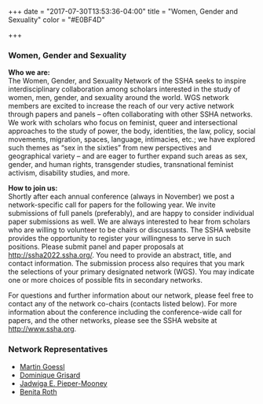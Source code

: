 +++
date = "2017-07-30T13:53:36-04:00"
title = "Women, Gender and Sexuality"
color = "#E0BF4D"

+++

### Women, Gender and Sexuality

**Who we are:**  
The Women, Gender, and Sexuality Network of the SSHA seeks to inspire interdisciplinary collaboration among scholars interested in the study of women, men, gender, and sexuality around the world. WGS network members are excited to increase the reach of our very active network through papers and panels – often collaborating with other SSHA networks. We work with scholars who focus on feminist, queer and intersectional approaches to the study of power, the body, identities, the law, policy, social movements, migration, spaces, language, intimacies, etc.; we have explored such themes as “sex in the sixties” from new perspectives and geographical variety – and are eager to further expand such areas as sex, gender, and human rights, transgender studies, transnational feminist activism, disability studies, and more.

**How to join us:**  
Shortly after each annual conference (always in November) we post a network-specific call for papers for the following year. We invite submissions of full panels (preferably), and are happy to consider individual paper submissions as well. We are always interested to hear from scholars who are willing to volunteer to be chairs or discussants. The SSHA website provides the opportunity to register your willingness to serve in such positions. Please submit panel and paper proposals at http://ssha2022.ssha.org/. You need to provide an abstract, title, and contact information. The submission process also requires that you mark the selections of your primary designated network (WGS). You may indicate one or more choices of possible fits in secondary networks.

For questions and further information about our network, please feel free to contact any of the network co-chairs (contacts listed below). For more information about the conference including the conference-wide call for papers, and the other networks, please see the SSHA website at http://www.ssha.org.


### Network Representatives

- [Martin Goessl](mailto:martin.goessl@fh-joanneum.at)
- [Dominique Grisard](mailto:Dominique.Grisard@unibas.ch)
- [Jadwiga E. Pieper-Mooney](mailto:jadwiga@email.arizona.edu)
- [Benita Roth](mailto:broth@binghamton.edu)